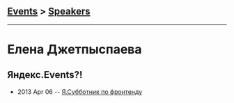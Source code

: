 ## [Events](../README.md) > [Speakers](../speakers.md)
---

# Елена Джетпыспаева

## Яндекс.Events?!
- 2013 Apr 06 -- [Я.Субботник по фронтенду](https://events.yandex.ru/lib/talks/685/)    
